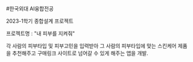 #한국외대 AI융합전공



2023-1학기 종합설계 프로젝트

프로젝트명 : "내 피부를 지켜줘"

각 사람의 피부타입 및 피부고민을 입력받아 그 사람의 피부타입에 맞는
스킨케어 제품을 추천해주고 구매링크 사이트로 넘어갈 수 있게 해주는 앱을 개발.




